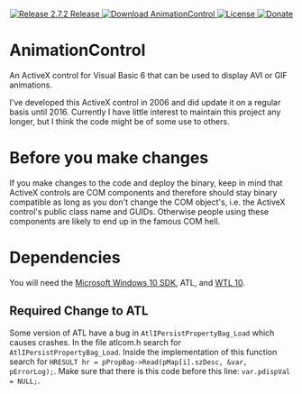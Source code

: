 <p align=center>
  <a href="https://github.com/TimoKunze/AnimationControl/releases/tag/2.7.2">
    <img alt="Release 2.7.2 Release" src="https://img.shields.io/badge/release-2.7.2-0688CB.svg">
  </a>
  <a href="https://github.com/TimoKunze/AnimationControl/releases">
    <img alt="Download AnimationControl" src="https://img.shields.io/badge/download-latest-0688CB.svg">
  </a>
  <a href="https://github.com/TimoKunze/AnimationControl/blob/master/LICENSE">
    <img alt="License" src="https://img.shields.io/badge/license-MIT-0688CB.svg">
  </a>
  <a href="https://www.paypal.com/xclick/business=TKunze71216%40gmx.de&item_name=AnimationControl&no_shipping=1&tax=0&currency_code=EUR">
    <img alt="Donate" src="https://img.shields.io/badge/%24-donate-E44E4A.svg">
  </a>
</p>

# AnimationControl
An ActiveX control for Visual Basic 6 that can be used to display AVI or GIF animations.

I've developed this ActiveX control in 2006 and did update it on a regular basis until 2016. Currently I have little interest to maintain this project any longer, but I think the code might be of some use to others.

# Before you make changes
If you make changes to the code and deploy the binary, keep in mind that ActiveX controls are COM components and therefore should stay binary compatible as long as you don't change the COM object's, i.e. the ActiveX control's public class name and GUIDs. Otherwise people using these components are likely to end up in the famous COM hell.

# Dependencies
You will need the [Microsoft Windows 10 SDK](https://developer.microsoft.com/en-us/windows/downloads/windows-10-sdk), ATL, and [WTL 10](https://sourceforge.net/projects/wtl/).

## Required Change to ATL
Some version of ATL have a bug in ```AtlIPersistPropertyBag_Load``` which causes crashes. In the file atlcom.h search for ```AtlIPersistPropertyBag_Load```. Inside the implementation of this function search for ```HRESULT hr = pPropBag->Read(pMap[i].szDesc, &var, pErrorLog);```. Make sure that there is this code before this line: ```var.pdispVal = NULL;```.